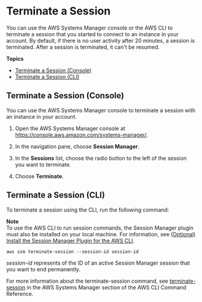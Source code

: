# Terminate a Session<a name="session-manager-working-with-sessions-end"></a>

You can use the AWS Systems Manager console or the AWS CLI to terminate a session that you started to connect to an instance in your account\. By default, if there is no user activity after 20 minutes, a session is terminated\. After a session is terminated, it can't be resumed\. 

**Topics**
+ [Terminate a Session \(Console\)](#stop-sys-console)
+ [Terminate a Session \(CLI\)](#stop-cli)

## Terminate a Session \(Console\)<a name="stop-sys-console"></a>

You can use the AWS Systems Manager console to terminate a session with an instance in your account\.

1. Open the AWS Systems Manager console at [https://console\.aws\.amazon\.com/systems\-manager/](https://console.aws.amazon.com/systems-manager/)\.

1. In the navigation pane, choose **Session Manager**\.

1. In the **Sessions** list, choose the radio button to the left of the session you want to terminate\.

1. Choose **Terminate**\.

## Terminate a Session \(CLI\)<a name="stop-cli"></a>

To terminate a session using the CLI, run the following command:

**Note**  
To use the AWS CLI to run session commands, the Session Manager plugin must also be installed on your local machine\. For information, see [\(Optional\) Install the Session Manager Plugin for the AWS CLI](session-manager-working-with-install-plugin.md)\.

```
aws ssm terminate-session --session-id session-id
```

*session\-id* represents of the ID of an active Session Manager session that you want to end permanently\.

For more information about the terminate\-session command, see [terminate\-session](https://docs.aws.amazon.com/cli/latest/reference/ssm//terminate-session.html) in the AWS Systems Manager section of the AWS CLI Command Reference\.